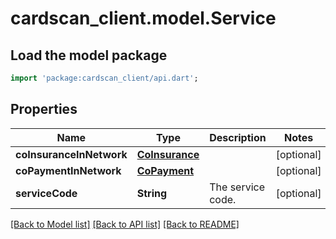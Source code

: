 # cardscan_client.model.Service

## Load the model package
```dart
import 'package:cardscan_client/api.dart';
```

## Properties
Name | Type | Description | Notes
------------ | ------------- | ------------- | -------------
**coInsuranceInNetwork** | [**CoInsurance**](CoInsurance.md) |  | [optional] 
**coPaymentInNetwork** | [**CoPayment**](CoPayment.md) |  | [optional] 
**serviceCode** | **String** | The service code. | [optional] 

[[Back to Model list]](../README.md#documentation-for-models) [[Back to API list]](../README.md#documentation-for-api-endpoints) [[Back to README]](../README.md)


